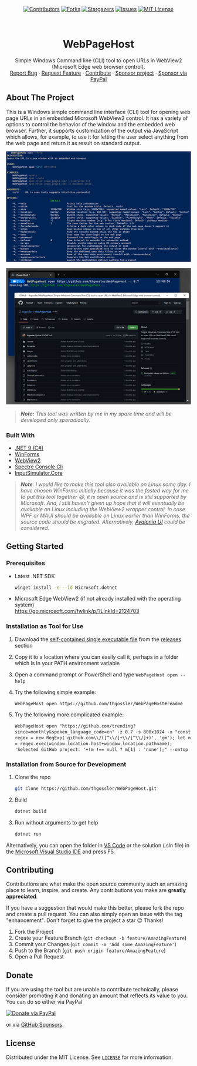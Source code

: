 <div align="center">

[![Contributors][contributors-shield]][contributors-url]
[![Forks][forks-shield]][forks-url]
[![Stargazers][stars-shield]][stars-url]
[![Issues][issues-shield]][issues-url]
[![MIT License][license-shield]][license-url]

</div>

<!-- PROJECT LOGO -->
<br />
<div align="center">
  <h1 align="center">WebPageHost</h1>

  <p align="center">
    Simple Windows Command line (CLI) tool to open URLs in WebView2 (Microsoft Edge web browser control).
    <br />
    <a href="https://github.com/thgossler/WebPageHost/issues">Report Bug</a>
    ·
    <a href="https://github.com/thgossler/WebPageHost/issues">Request Feature</a>
    ·
    <a href="https://github.com/thgossler/WebPageHost#contributing">Contribute</a>
    ·
    <a href="https://github.com/sponsors/thgossler">Sponsor project</a>
    ·
    <a href="https://www.paypal.com/donate/?hosted_button_id=JVG7PFJ8DMW7J">Sponsor via PayPal</a>
  </p>
</div>

## About The Project

This is a Windows simple command line interface (CLI) tool for opening web page URLs in an embedded Microsoft WebView2 control. It has a variety of options to control the behavior of the window and the embedded web browser. Further, it supports customization of the output via JavaScript which allows, for example, to use it for letting the user select anything from the web page and return it as result on standard output.

[![WebPageHost Screen Shot #1][product-screenshot]]([https://github.com/thgossler/WebPageHost/])

[![WebPageHost Screen Shot #2][product-screenshot2]]([https://github.com/thgossler/WebPageHost/])

> _**Note:** This tool was written by me in my spare time and will be developed only sporadically._

### Built With

* [.NET 9 (C#)](https://dotnet.microsoft.com/en-us/)
* [WinForms](https://github.com/dotnet/winforms)
* [WebView2](https://developer.microsoft.com/en-us/microsoft-edge/webview2/)
* [Spectre Console Cli](https://github.com/spectreconsole/spectre.console)
* [InputSimulator.Core](https://github.com/cwevers/InputSimulatorCore)

> _**Note**: I would like to make this tool also available on Linux some day. I have chosen WinForms initially because it was the fasted way for me to put this tool together :smiley:, it is open source and is still supported by Microsoft. And, I still haven't given up hope that it will eventually be available on Linux including the WebView2 wrapper control. In case WPF or MAUI should be available on Linux earlier than WinForms, the source code should be migrated. Alternatively, [Avalonia UI](https://avaloniaui.net/) could be considered._

## Getting Started

### Prerequisites

* Latest .NET SDK

  ```sh
  winget install -e --id Microsoft.dotnet
  ```

* Microsoft Edge WebView2 (if not already installed with the operating system)<br/>
  https://go.microsoft.com/fwlink/p/?LinkId=2124703

### Installation as Tool for Use

1. Download the [self-contained single executable file]([https://github.com/thgossler/WebPageHost/releases/download/v1.0.3/WebPageHost.exe) from the [releases](https://github.com/thgossler/WebPageHost/releases) section

2. Copy it to a location where you can easily call it, perhaps in a folder which is in your PATH environment variable

3. Open a command prompt or PowerShell and type `WebPageHost open --help`

4. Try the following simple example:

   ```shell
   WebPageHost open https://github.com/thgossler/WebPageHost#readme
   ```

5. Try the following more complicated example:

   ```shell
   WebPageHost open "https://github.com/trending?since=monthly&spoken_language_code=en" -z 0.7 -s 800x1024 -x "const regex = new RegExp('github.com\\/([^\\/]+\\/[^\\/]+)', 'gm'); let m = regex.exec(window.location.host+window.location.pathname); 'Selected GitHub project: '+(m !== null ? m[1] : 'none');" --ontop
   ```

### Installation from Source for Development

1. Clone the repo

   ```sh
   git clone https://github.com/thgossler/WebPageHost.git
   ```

2. Build

   ```sh
   dotnet build
   ```

3. Run without arguments to get help

   ```sh
   dotnet run
   ```

Alternatively, you can open the folder in [VS Code](https://code.visualstudio.com/) or the solution (.sln file) in the [Microsoft Visual Studio IDE](https://visualstudio.microsoft.com/vs/) and press F5.

## Contributing

Contributions are what make the open source community such an amazing place to learn, inspire, and create. Any contributions you make are **greatly appreciated**.

If you have a suggestion that would make this better, please fork the repo and create a pull request. You can also simply open an issue with the tag "enhancement".
Don't forget to give the project a star :wink: Thanks!

1. Fork the Project
2. Create your Feature Branch (`git checkout -b feature/AmazingFeature`)
3. Commit your Changes (`git commit -m 'Add some AmazingFeature'`)
4. Push to the Branch (`git push origin feature/AmazingFeature`)
5. Open a Pull Request

## Donate

If you are using the tool but are unable to contribute technically, please consider promoting it and donating an amount that reflects its value to you. You can do so either via PayPal

[![Donate via PayPal](https://www.paypalobjects.com/en_US/i/btn/btn_donate_LG.gif)](https://www.paypal.com/donate/?hosted_button_id=JVG7PFJ8DMW7J)

or via [GitHub Sponsors](https://github.com/sponsors/thgossler).

## License

Distributed under the MIT License. See [`LICENSE`](https://github.com/thgossler/WebPageHost/blob/main/LICENSE) for more information.

<!-- MARKDOWN LINKS & IMAGES (https://www.markdownguide.org/basic-syntax/#reference-style-links) -->
[contributors-shield]: https://img.shields.io/github/contributors/thgossler/WebPageHost.svg
[contributors-url]: https://github.com/thgossler/WebPageHost/graphs/contributors
[forks-shield]: https://img.shields.io/github/forks/thgossler/WebPageHost.svg
[forks-url]: https://github.com/thgossler/WebPageHost/network/members
[stars-shield]: https://img.shields.io/github/stars/thgossler/WebPageHost.svg
[stars-url]: https://github.com/thgossler/WebPageHost/stargazers
[issues-shield]: https://img.shields.io/github/issues/thgossler/WebPageHost.svg
[issues-url]: https://github.com/thgossler/WebPageHost/issues
[license-shield]: https://img.shields.io/github/license/thgossler/WebPageHost.svg
[license-url]: https://github.com/thgossler/WebPageHost/blob/main/LICENSE
[product-screenshot]: images/screenshot.jpg
[product-screenshot2]: images/screenshot2.jpg

